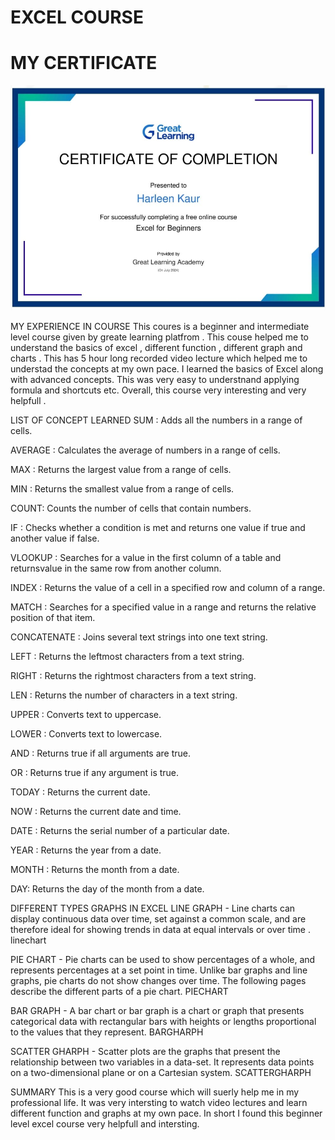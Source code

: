 # EXCEL COURSE
# MY CERTIFICATE
![Excel Certificate](Courses/exel.jpg)

MY EXPERIENCE IN COURSE
This coures is a beginner and intermediate level course given by greate learning platfrom . This couse helped me to understand the basics of excel , different function , different graph and charts . This has 5 hour long recorded video lecture which helped me to understad the concepts at my own pace. I learned the basics of Excel along with advanced concepts. This was very easy to understnand applying formula and shortcuts etc. Overall, this course very interesting and very helpfull .

LIST OF CONCEPT LEARNED
SUM : Adds all the numbers in a range of cells.

AVERAGE : Calculates the average of numbers in a range of cells.

MAX : Returns the largest value from a range of cells.

MIN : Returns the smallest value from a range of cells.

COUNT: Counts the number of cells that contain numbers.

IF : Checks whether a condition is met and returns one value if true and another value if false.

VLOOKUP : Searches for a value in the first column of a table and returnsvalue in the same row from another column.

INDEX : Returns the value of a cell in a specified row and column of a range.

MATCH : Searches for a specified value in a range and returns the relative position of that item.

CONCATENATE : Joins several text strings into one text string.

LEFT : Returns the leftmost characters from a text string.

RIGHT : Returns the rightmost characters from a text string.

LEN : Returns the number of characters in a text string.

UPPER : Converts text to uppercase.

LOWER : Converts text to lowercase.

AND : Returns true if all arguments are true.

OR : Returns true if any argument is true.

TODAY : Returns the current date.

NOW : Returns the current date and time.

DATE : Returns the serial number of a particular date.

YEAR : Returns the year from a date.

MONTH : Returns the month from a date.

DAY: Returns the day of the month from a date.

DIFFERENT TYPES GRAPHS IN EXCEL
LINE GRAPH - Line charts can display continuous data over time, set against a common scale, and are therefore ideal for showing trends in data at equal intervals or over time .
linechart

PIE CHART - Pie charts can be used to show percentages of a whole, and represents percentages at a set point in time. Unlike bar graphs and line graphs, pie charts do not show changes over time. The following pages describe the different parts of a pie chart.
PIECHART

BAR GRAPH - A bar chart or bar graph is a chart or graph that presents categorical data with rectangular bars with heights or lengths proportional to the values that they represent.
BARGHARPH

SCATTER GHARPH - Scatter plots are the graphs that present the relationship between two variables in a data-set. It represents data points on a two-dimensional plane or on a Cartesian system.
SCATTERGHARPH

SUMMARY
This is a very good course which will suerly help me in my professional life. It was very intersting to watch video lectures and learn different function and graphs at my own pace. In short I found this beginner level excel course very helpfull and intersting.


